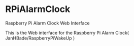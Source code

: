 RPiAlarmClock
=============

Raspberry Pi Alarm Clock Web Interface


This is the Web interface for the Raspberry Pi Alarm Clock( JanHBade/RaspberryPiWakeUp )
